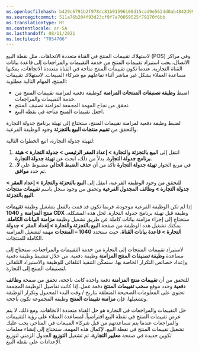 ```yaml
---
ms.openlocfilehash: b429c6791b2f978dc81b91596108d15cad9e562dd0ab4842d99c79d4da5ded06
ms.sourcegitcommit: 511a76b204f93d23cf9f7a70059525f79170f6bb
ms.translationtype: HT
ms.contentlocale: ar-SA
ms.lasthandoff: 08/11/2021
ms.locfileid: "7054706"
---
```

لاستهلاك تقييمات المنتج في القناة متعددة الاتجاهات، مثل نقطة البيع (POS) وفي مراكز الاتصال، يجب استيراد تقييمات المنتج من خدمة التقييمات والمراجعات إلى قاعدة بيانات القناة التجارية. عندما تكون تقييمات المنتج متاحة في القناة متعددة الاتجاهات، يمكنها مساعدة العملاء بشكل غير مباشر أثناء تفاعلهم مع شركاء المبيعات. لاستهلاك تقييمات المنتج، المهام التالية مطلوبة:

- اضبط **وظيفة تصنيفات المنتجات المزامنة** كوظيفة دفعية لمزامنة تقييمات المنتج من خدمة التقييمات والمراجعات.
- تحقق من نجاح المهمة المجمعة لمزامنة تصنيف المنتج.
- اجعل تقييمات المنتج متاحة في نقطة البيع.

لضبط وظيفة دفعية لمزامنة تقييمات المنتج، ستحتاج إلى تهيئة برنامج جدولة التجارة والتحقق من **تقييم منتجات البيع بالتجزئة** وجود الوظيفة الفرعية.

لتهيئة جدولة التجارة، اتبع الخطوات التالية:

1.  انتقل إلى **البيع بالتجزئة والتجارة > إعداد المقر الرئيسي > جدولة التجارة > هيئة برنامج جدولة التجارة**. بدلاً من ذلك، ابحث عن **تهيئة جدولة التجارة**.
2.  في مربع الحوار **تهيئة جدولة التجارة** تأكد من أن **حذف الضبط الحالي** مضبوط على **لا**، ثم حدد **موافق**.

للتحقق من وجود الوظيفة الفرعية، انتقل إلى **البيع بالتجزئة والتجارة > إعداد المقر > جدولة التجارة > وظائف المجدول الفرعية** وتحقق من وجود سجل باسم **تقييمات منتجات البيع بالتجزئة**. 

إذا لم تكن الوظيفة الفرعية موجودة، فربما تكون قد قمت بالفعل بتشغيل وظيفة **تقييمات منتج المزامنة** و **1040 CDX** وظيفة قبل تهيئة برنامج جدولة التجارة. لحل هذه المشكلة، ستحتاج إلى إجراء مزامنة بيانات كاملة عن طريق تشغيل وظيفة **مزامنة البيانات الكاملة**. يمكنك تشغيل هذه الوظيفة من صفحة **البيع بالتجزئة والتجارة > إعداد المقر > جدولة التجارة > قاعدة بيانات القناة**، حيث ستحدد **1040 – المنتجات** مهمة لتشغيل المزامنة الكاملة للمنتجات.

لاستيراد تقييمات المنتجات إلى التجارة من خدمة التقييمات والمراجعات، ستحتاج إلى مساعدة **وظيفة تصنيفات المنتج المزامنة** وظيفة دفعية. من خلال تنشيط وظيفة دفعية وإعداد خصائص التكرار الخاصة بها، ستمكّن التنفيذ التلقائي للوظيفة والاستيراد التلقائي لتصنيفات المنتج إلى التجارة. 

للتحقق من أن **تقييمات منتج المزامنة** دفعة واحدة كانت ناجحة، تحقق من صفحة **وظائف دفعية** وحدد موقع **سحب تقييمات المنتج** دفعة عمل. إذا كانت تفاصيل الوظيفة المجمعة تحتوي على المعلومات الصحيحة المتعلقة بتاريخ / وقت البدء المجدول وتكرار الوظيفة وتشغيلها، فإن **مزامنة تقييمات المنتج** وظيفة المجموعة تكون ناجحة.

حل التقييمات والمراجعات في التجارة هو حل القناة متعددة الاتجاهات. ومع ذلك، لا يتم عرض تقييمات المنتج في نقطة البيع افتراضياً. لمساعدة العملاء على رؤية التقييمات والمراجعات عندما يتم مساعدتهم من قبل شركاء المبيعات في المتاجر، يجب عليك تشغيل تقييمات المنتج في نقطة البيع. لإكمال هذه المهمة، ستحتاج إلى إنشاء معلمات تكوين جديدة في صفحة **معايير التجارة**، ثم تشغيل **التوزيع** الجدول الزمني لتوزيع الإعدادات على نقطة البيع.

